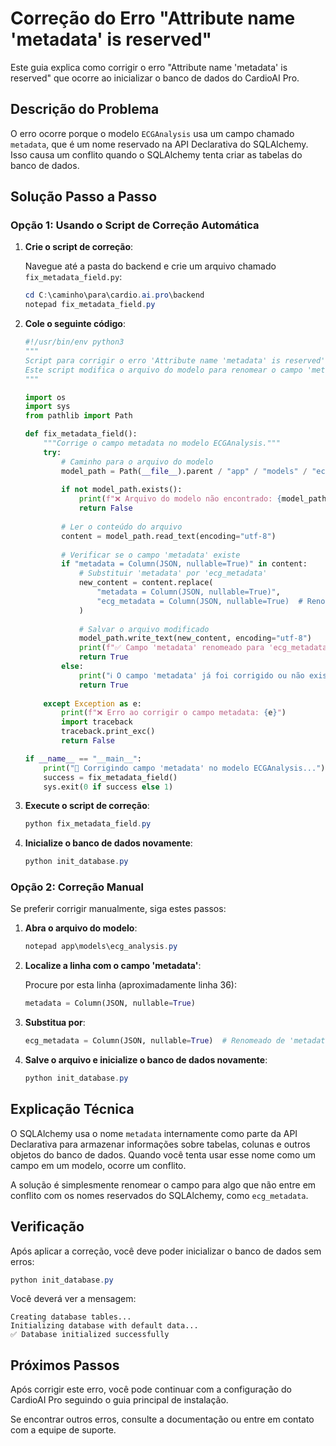 # Correção do Erro "Attribute name 'metadata' is reserved"

Este guia explica como corrigir o erro "Attribute name 'metadata' is reserved" que ocorre ao inicializar o banco de dados do CardioAI Pro.

## Descrição do Problema

O erro ocorre porque o modelo `ECGAnalysis` usa um campo chamado `metadata`, que é um nome reservado na API Declarativa do SQLAlchemy. Isso causa um conflito quando o SQLAlchemy tenta criar as tabelas do banco de dados.

## Solução Passo a Passo

### Opção 1: Usando o Script de Correção Automática

1. **Crie o script de correção**:

   Navegue até a pasta do backend e crie um arquivo chamado `fix_metadata_field.py`:

   ```powershell
   cd C:\caminho\para\cardio.ai.pro\backend
   notepad fix_metadata_field.py
   ```

2. **Cole o seguinte código**:

   ```python
   #!/usr/bin/env python3
   """
   Script para corrigir o erro 'Attribute name 'metadata' is reserved' no modelo ECGAnalysis.
   Este script modifica o arquivo do modelo para renomear o campo 'metadata' para 'ecg_metadata'.
   """

   import os
   import sys
   from pathlib import Path

   def fix_metadata_field():
       """Corrige o campo metadata no modelo ECGAnalysis."""
       try:
           # Caminho para o arquivo do modelo
           model_path = Path(__file__).parent / "app" / "models" / "ecg_analysis.py"
           
           if not model_path.exists():
               print(f"❌ Arquivo do modelo não encontrado: {model_path}")
               return False
           
           # Ler o conteúdo do arquivo
           content = model_path.read_text(encoding="utf-8")
           
           # Verificar se o campo 'metadata' existe
           if "metadata = Column(JSON, nullable=True)" in content:
               # Substituir 'metadata' por 'ecg_metadata'
               new_content = content.replace(
                   "metadata = Column(JSON, nullable=True)",
                   "ecg_metadata = Column(JSON, nullable=True)  # Renomeado de 'metadata' para evitar conflito com SQLAlchemy"
               )
               
               # Salvar o arquivo modificado
               model_path.write_text(new_content, encoding="utf-8")
               print(f"✅ Campo 'metadata' renomeado para 'ecg_metadata' em {model_path}")
               return True
           else:
               print("ℹ️ O campo 'metadata' já foi corrigido ou não existe no modelo.")
               return True
               
       except Exception as e:
           print(f"❌ Erro ao corrigir o campo metadata: {e}")
           import traceback
           traceback.print_exc()
           return False

   if __name__ == "__main__":
       print("🔧 Corrigindo campo 'metadata' no modelo ECGAnalysis...")
       success = fix_metadata_field()
       sys.exit(0 if success else 1)
   ```

3. **Execute o script de correção**:

   ```powershell
   python fix_metadata_field.py
   ```

4. **Inicialize o banco de dados novamente**:

   ```powershell
   python init_database.py
   ```

### Opção 2: Correção Manual

Se preferir corrigir manualmente, siga estes passos:

1. **Abra o arquivo do modelo**:

   ```powershell
   notepad app\models\ecg_analysis.py
   ```

2. **Localize a linha com o campo 'metadata'**:

   Procure por esta linha (aproximadamente linha 36):

   ```python
   metadata = Column(JSON, nullable=True)
   ```

3. **Substitua por**:

   ```python
   ecg_metadata = Column(JSON, nullable=True)  # Renomeado de 'metadata' para evitar conflito com SQLAlchemy
   ```

4. **Salve o arquivo e inicialize o banco de dados novamente**:

   ```powershell
   python init_database.py
   ```

## Explicação Técnica

O SQLAlchemy usa o nome `metadata` internamente como parte da API Declarativa para armazenar informações sobre tabelas, colunas e outros objetos do banco de dados. Quando você tenta usar esse nome como um campo em um modelo, ocorre um conflito.

A solução é simplesmente renomear o campo para algo que não entre em conflito com os nomes reservados do SQLAlchemy, como `ecg_metadata`.

## Verificação

Após aplicar a correção, você deve poder inicializar o banco de dados sem erros:

```powershell
python init_database.py
```

Você deverá ver a mensagem:

```
Creating database tables...
Initializing database with default data...
✅ Database initialized successfully
```

## Próximos Passos

Após corrigir este erro, você pode continuar com a configuração do CardioAI Pro seguindo o guia principal de instalação.

Se encontrar outros erros, consulte a documentação ou entre em contato com a equipe de suporte.